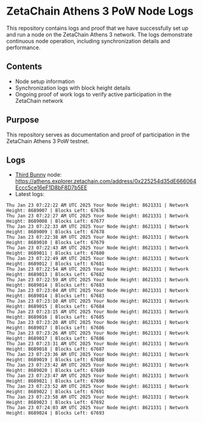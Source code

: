 # ZetaChain Athens 3 PoW Node Logs
This repository contains logs and proof that we have successfully set up and run a node on the ZetaChain Athens 3 network. The logs demonstrate continuous node operation, including synchronization details and performance.

## Contents
- Node setup information
- Synchronization logs with block height details
- Ongoing proof of work logs to verify active participation in the ZetaChain network

## Purpose
This repository serves as documentation and proof of participation in the ZetaChain Athens 3 PoW testnet.

## Logs

- [Third Bunny](https://thirdbunny.xyz/) node: https://athens.explorer.zetachain.com/address/0x225254d35dE666064Eccc5ce16eF1D8bF8D7b5EE
- Latest logs:
```
Thu Jan 23 07:22:22 AM UTC 2025 Your Node Height: 8621331 | Network Height: 8689007 | Blocks Left: 67676
Thu Jan 23 07:22:27 AM UTC 2025 Your Node Height: 8621331 | Network Height: 8689008 | Blocks Left: 67677
Thu Jan 23 07:22:33 AM UTC 2025 Your Node Height: 8621331 | Network Height: 8689009 | Blocks Left: 67678
Thu Jan 23 07:22:38 AM UTC 2025 Your Node Height: 8621331 | Network Height: 8689010 | Blocks Left: 67679
Thu Jan 23 07:22:43 AM UTC 2025 Your Node Height: 8621331 | Network Height: 8689011 | Blocks Left: 67680
Thu Jan 23 07:22:49 AM UTC 2025 Your Node Height: 8621331 | Network Height: 8689012 | Blocks Left: 67681
Thu Jan 23 07:22:54 AM UTC 2025 Your Node Height: 8621331 | Network Height: 8689013 | Blocks Left: 67682
Thu Jan 23 07:22:59 AM UTC 2025 Your Node Height: 8621331 | Network Height: 8689014 | Blocks Left: 67683
Thu Jan 23 07:23:04 AM UTC 2025 Your Node Height: 8621331 | Network Height: 8689014 | Blocks Left: 67683
Thu Jan 23 07:23:10 AM UTC 2025 Your Node Height: 8621331 | Network Height: 8689015 | Blocks Left: 67684
Thu Jan 23 07:23:15 AM UTC 2025 Your Node Height: 8621331 | Network Height: 8689016 | Blocks Left: 67685
Thu Jan 23 07:23:20 AM UTC 2025 Your Node Height: 8621331 | Network Height: 8689017 | Blocks Left: 67686
Thu Jan 23 07:23:26 AM UTC 2025 Your Node Height: 8621331 | Network Height: 8689017 | Blocks Left: 67686
Thu Jan 23 07:23:31 AM UTC 2025 Your Node Height: 8621331 | Network Height: 8689018 | Blocks Left: 67687
Thu Jan 23 07:23:36 AM UTC 2025 Your Node Height: 8621331 | Network Height: 8689019 | Blocks Left: 67688
Thu Jan 23 07:23:42 AM UTC 2025 Your Node Height: 8621331 | Network Height: 8689020 | Blocks Left: 67689
Thu Jan 23 07:23:47 AM UTC 2025 Your Node Height: 8621331 | Network Height: 8689021 | Blocks Left: 67690
Thu Jan 23 07:23:52 AM UTC 2025 Your Node Height: 8621331 | Network Height: 8689022 | Blocks Left: 67691
Thu Jan 23 07:23:58 AM UTC 2025 Your Node Height: 8621331 | Network Height: 8689023 | Blocks Left: 67692
Thu Jan 23 07:24:03 AM UTC 2025 Your Node Height: 8621331 | Network Height: 8689024 | Blocks Left: 67693
```
